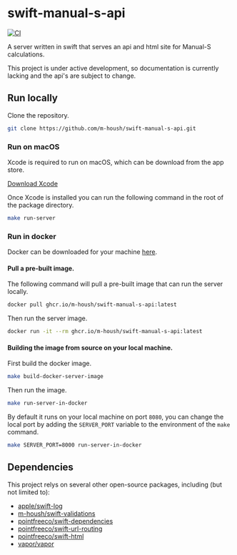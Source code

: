 # swift-manual-s-api

[![CI](https://github.com/m-housh/swift-manual-s-api/actions/workflows/ci.yml/badge.svg)](https://github.com/m-housh/swift-manual-s-api/actions/workflows/ci.yml)

A server written in swift that serves an api and html site for Manual-S calculations.

This project is under active development, so documentation is currently lacking and the api's are subject to
change.

## Run locally

Clone the repository.

```bash
git clone https://github.com/m-housh/swift-manual-s-api.git
```

### Run on macOS

Xcode is required to run on macOS, which can be download from the app store.

[Download Xcode](https://apps.apple.com/us/app/xcode/id497799835?mt=12)

Once Xcode is installed you can run the following command in the root of the package
directory.

```bash
make run-server
```

### Run in docker

Docker can be downloaded for your machine [here](https://www.docker.com).

#### Pull a pre-built image.

The following command will pull a pre-built image that can run the server locally.

```bash
docker pull ghcr.io/m-housh/swift-manual-s-api:latest
```

Then run the server image.

```bash
docker run -it --rm ghcr.io/m-housh/swift-manual-s-api:latest
```

#### Building the image from source on your local machine.

First build the docker image.

```bash
make build-docker-server-image
```

Then run the image.

```bash
make run-server-in-docker
```

By default it runs on your local machine on port `8080`, you can change the
local port by adding the `SERVER_PORT` variable to the environment of the `make`
command.

```bash
make SERVER_PORT=8000 run-server-in-docker
```

## Dependencies

This project relys on several other open-source packages, including (but not limited to):

- [apple/swift-log](https://github.com/apple/swift-log)
- [m-housh/swift-validations](https://github.com/m-housh/swift-validations)
- [pointfreeco/swift-dependencies](https://github.com/pointfreeco/swift-dependencies)
- [pointfreeco/swift-url-routing](https://github.com/pointfreeco/swift-url-routing)
- [pointfreeco/swift-html](https://github.com/pointfreeco/swift-url-routing)
- [vapor/vapor](https://github.com/vapor/vapor)
